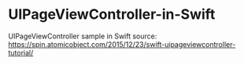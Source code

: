 # UIPageViewController-in-Swift
UIPageViewController sample in Swift
source: https://spin.atomicobject.com/2015/12/23/swift-uipageviewcontroller-tutorial/
